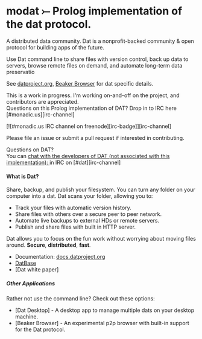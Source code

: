 # modat ⤚  Prolog implementation of the dat protocol.


A distributed data community. Dat is a nonprofit-backed community & open protocol for building apps of the future.

Use Dat command line to share files with version control, back up data to servers, browse remote files on demand, and automate long-term data preservatio

See [datproject.org](https://datproject.org), [Beaker Browser](https://beakerbrowser.com) for dat specific details.

This is a work in progress.  I'm working on-and-off on the project, and contributors are appreciated.  
Questions on this Prolog implementation of DAT?
Drop in to IRC here [#monadic.us][irc-channel]

[![#monadic.us IRC channel on freenode][irc-badge]][irc-channel]

 Please file an issue or submit a pull request if interested in contributing.

Questions on DAT?  
You can [chat with the developers of DAT (not associated with this implementation): ](http://chat.datproject.org) in IRC on [#dat][irc-channel]
					
#### What is Dat?

Share, backup, and publish your filesystem. You can turn any folder on your computer into a dat. Dat scans your folder, allowing you to:

* Track your files with automatic version history.
* Share files with others over a secure peer to peer network.
* Automate live backups to external HDs or remote servers.
* Publish and share files with built in HTTP server.

Dat allows you to focus on the fun work without worrying about moving files around. **Secure**, **distributed**, **fast**.

* Documentation: [docs.datproject.org](https://docs.datproject.org)
* [DatBase](https://datbase.org)
* [Dat white paper]

##### Other Applications

Rather not use the command line? Check out these options:

* [Dat Desktop] - A desktop app to manage multiple dats on your desktop machine.
* [Beaker Browser] - An experimental p2p browser with built-in support for the Dat protocol.
